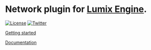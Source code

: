 # Network plugin for [Lumix Engine](https://github.com/nem0/lumixengine). 

[![License](http://img.shields.io/:license-mit-blue.svg)](http://doge.mit-license.org)
[![Twitter](https://img.shields.io/twitter/url/http/shields.io.svg?style=social)](https://twitter.com/mikulasflorek)

[Getting started](https://www.youtube.com/watch?v=NAUASTmoulQ)

[Documentation](https://github.com/nem0/lumixengine_net/wiki)
